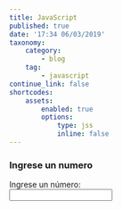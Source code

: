 ```yaml
---
title: JavaScript
published: true
date: '17:34 06/03/2019'
taxonomy:
    category:
        - blog
    tag:
        - javascript
continue_link: false
shortcodes:
    assets:
        enabled: true
        options:
            type: jss
            inline: false
---
```


<script type="text/javascript">
    function armandoFigura() {
    var n = document.getElementById("nun").value;
        if(isNaN(n)){
                alert("El dato ingresado no es un numero entero");
                document.getElementById("nun").value=" "; 
                
            }else{
                  var x,y;
                var blancos = "";

                for (x=0;x<max;x++){
                    for(y=0;y<=x;y++){
                        blancos = blancos +"*";
                    }
                    blancos = blancos +"<br>"; 
                }
                for (x=0;x<n;x++){
                    for(y=0;y<n;y++){
                        if(y<=x){
                            blancos = blancos +"&nbsp";
                        }else{
                             blancos = blancos +"*";
                        }
                    }
                    blancos = blancos +"<br>"; 
                }
                document.getElementById("figura").innerHTML = blancos;
                document.getElementById("nun").value=" ";  
            }
}
</script>
### Ingrese un numero

 <p><label for="valor">Ingrese un número:</label><br><input type="text" id="num" onkeyup="armandoFigura()"/><br><br>
    <div id="figura" class="fig"></div>
</p>


